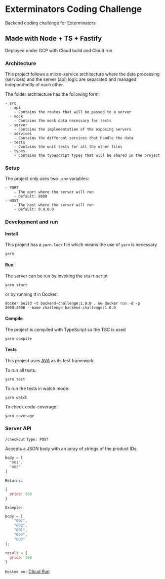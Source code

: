 # Exterminators Coding Challenge
Backend coding challenge for Exterminators

## Made with Node + TS + Fastify
Deployed under GCP with Cloud build and Cloud run

### Architecture
This project follows a micro-service architecture where the data processing
(services) and the server (api) logic are separated and managed independently of each other.

The folder architecture has the following form:

```text
- src
  - api
    - Contains the routes that will be passed to a server
  - mock
    - Contains the mock data necessary for tests
  - server
    - Contains the implementation of the exposing servers
  - services
    - Contains the different services that handle the data
  - tests
    - Contains the unit tests for all the other files
  - types
    - Contains the typescript types that will be shared in the project
```

### Setup
The project only uses two `.env` variables:

```text
- PORT
    - The port where the server will run
    - Default: 8080
- HOST
    - The host where the server will run
    - Default: 0.0.0.0
```

### Development and run
#### Install
This project has a `yarn.lock` file which means the use of `yarn` is necessary

```text
yarn
```

#### Run
The server can be run by invoking the `start` script

```text
yarn start
```

or by running it in Docker:

```text
docker build -t backend-challenge:1.0.0 . && docker run -d -p 3000:3000 --name challenge backend-challenge:1.0.0
```

#### Compile
The project is compiled with TypeScript so the TSC is used

```text
yarn compile
```

#### Tests
This project uses [AVA](https://github.com/avajs/ava) as its test framework.

To run all tests:

```text
yarn test
```

To run the tests in watch mode:

```text
yarn watch
```

To check code-coverage:

```text
yarn coverage
```

### Server API

`/checkout` `Type: POST`

Accepts a JSON body with an array of strings of the product IDs

```js
body = [
  "001",
  "002"
]
```

`Returns:`

```js
{
  price: 360
}
```

`Example:`

```js
body = [
    "001",
    "002",
    "001",
    "004",
    "003"
];

result = {
  price: 360
}
```

`Hosted on:` [Cloud Run](https://server-exterminators-3tjgunuy5a-ew.a.run.app/checkout)
